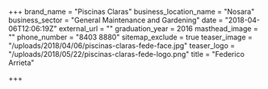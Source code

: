 +++
brand_name = "Piscinas Claras"
business_location_name = "Nosara"
business_sector = "General Maintenance and Gardening"
date = "2018-04-06T12:06:19Z"
external_url = ""
graduation_year = 2016
masthead_image = ""
phone_number = "8403 8880"
sitemap_exclude = true
teaser_image = "/uploads/2018/04/06/piscinas-claras-fede-face.jpg"
teaser_logo = "/uploads/2018/05/22/piscinas-claras-fede-logo.png"
title = "Federico Arrieta"

+++
